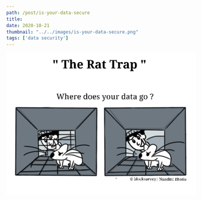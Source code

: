```yaml
---
path: /post/is-your-data-secure
title:
date: 2020-10-21
thumbnail: "../../images/is-your-data-secure.png"
tags: ['data security']
---
```


![Is your data secure?](../../images/the-rat-trap.png)